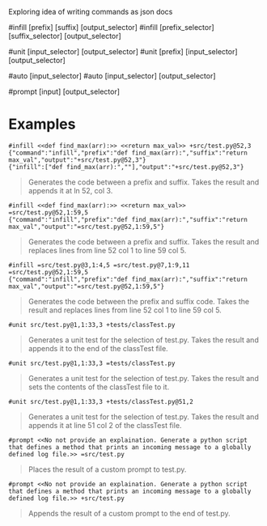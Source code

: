 Exploring idea of writing commands as json docs

#infill [prefix] [suffix] [output_selector]
#infill [prefix_selector] [suffix_selector] [output_selector]

#unit [input_selector] [output_selector]
#unit [prefix] [input_selector] [output_selector]

#auto [input_selector]
#auto [input_selector] [output_selector]

#prompt [input] [output_selector]




# Examples

```
#infill <<def find_max(arr):>> <<return max_val>> +src/test.py@52,3
{"command":"infill","prefix":"def find_max(arr):","suffix":"return max_val","output":"+src/test.py@52,3"}
{"infill":["def find_max(arr):",""],"output":"+src/test.py@52,3"}
```
> Generates the code between a prefix and suffix. Takes the result and appends it at ln 52, col 3.

```
#infill <<def find_max(arr):>> <<return max_val>> =src/test.py@52,1:59,5
{"command":"infill","prefix":"def find_max(arr):","suffix":"return max_val","output":"=src/test.py@52,1:59,5"}
```
> Generates the code between a prefix and suffix. Takes the result and replaces lines from line 52 col 1 to line 59 col 5.

```
#infill =src/test.py@3,1:4,5 =src/test.py@7,1:9,11 =src/test.py@52,1:59,5
{"command":"infill","prefix":"def find_max(arr):","suffix":"return max_val","output":"=src/test.py@52,1:59,5"}
```
> Generates the code between the prefix and suffix code. Takes the result and replaces lines from line 52 col 1 to line 59 col 5.





```
#unit src/test.py@1,1:33,3 +tests/classTest.py
```
> Generates a unit test for the selection of test.py. Takes the result and appends it to the end of the classTest file.

```
#unit src/test.py@1,1:33,3 =tests/classTest.py
```
> Generates a unit test for the selection of test.py. Takes the result and sets the contents of the classTest file to it.

```
#unit src/test.py@1,1:33,3 +tests/classTest.py@51,2
```
> Generates a unit test for the selection of test.py. Takes the result and appends it at line 51 col 2 of the classTest file.

```
#prompt <<No not provide an explaination. Generate a python script that defines a method that prints an incoming message to a globally defined log file.>> =src/test.py
```
> Places the result of a custom prompt to test.py.

```
#prompt <<No not provide an explaination. Generate a python script that defines a method that prints an incoming message to a globally defined log file.>> +src/test.py
```
> Appends the result of a custom prompt to the end of test.py.



